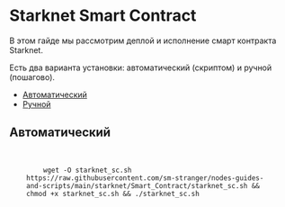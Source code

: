<h1>Starknet Smart Contract</h1>

<div>
  <p>
    В этом гайде мы рассмотрим деплой и исполнение смарт контракта Starknet.
  </p>
  <p>
    Есть два варианта установки: автоматический (скриптом) и ручной (пошагово).
  </p>
  <ul>
    <li><a href="#">Автоматический</a></li>
    <li><a href="#">Ручной</a></li>
  </ul>
</div>

<h2>Автоматический</h2>

<pre style="padding:30px"><code style="padding:30px">wget -O starknet_sc.sh https://raw.githubusercontent.com/sm-stranger/nodes-guides-and-scripts/main/starknet/Smart_Contract/starknet_sc.sh && chmod +x starknet_sc.sh && ./starknet_sc.sh</code></pre>
